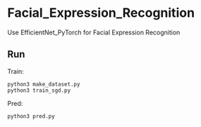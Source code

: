 # Facial_Expression_Recognition
Use EfficientNet_PyTorch for Facial Expression Recognition


## Run

Train:  
```
python3 make_dataset.py
python3 train_sgd.py
```

Pred:  
```
python3 pred.py
```




